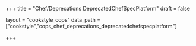 +++
title = "Chef/Deprecations DeprecatedChefSpecPlatform"
draft = false

layout = "cookstyle_cops"
data_path = ["cookstyle","cops_chef_deprecations_deprecatedchefspecplatform"]

+++

<!-- The content of this page is automatically generated from the
cops_chef_deprecations_deprecatedchefspecplatform.yml file in github.com/chef/cookstyle/blob/master/docs-chef-io/data/cookstyle/. -->
